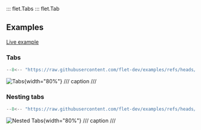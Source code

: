 ::: flet.Tabs
::: flet.Tab

## Examples

[Live example](https://flet-controls-gallery.fly.dev/layout/tabs)

### Tabs

```python
--8<-- "https://raw.githubusercontent.com/flet-dev/examples/refs/heads/v1-docs/python/controls/tabs/tabs-simple.py"
```

![Tabs](/img/docs/controls/tabs/tabs-simple.gif){width="80%"}
/// caption
///

### Nesting tabs

```python
--8<-- "https://raw.githubusercontent.com/flet-dev/examples/refs/heads/v1-docs/python/controls/tabs/nested-tabs.py"
```

![Nested Tabs](/img/docs/controls/tabs/nested-tabs.gif){width="80%"}
/// caption
///
